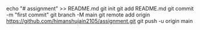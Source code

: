 echo "# assignment" >> README.md
git init
git add README.md
git commit -m "first commit"
git branch -M main
git remote add origin https://github.com/himanshujain2105/assignment.git
git push -u origin main
